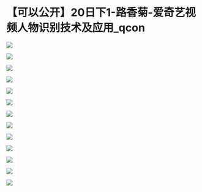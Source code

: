 # 【可以公开】20日下1-路香菊-爱奇艺视频人物识别技术及应用_qcon

![](https://raw.githubusercontent.com/hellojd2018/ms_document/master/Qcon/Qcon_shanghai_2018/images/093115727xtvRYz/201905130931_4.png)


![](https://raw.githubusercontent.com/hellojd2018/ms_document/master/Qcon/Qcon_shanghai_2018/images/093115727xtvRYz/201905130931_5.png)


![](https://raw.githubusercontent.com/hellojd2018/ms_document/master/Qcon/Qcon_shanghai_2018/images/093115727xtvRYz/201905130931_6.png)


![](https://raw.githubusercontent.com/hellojd2018/ms_document/master/Qcon/Qcon_shanghai_2018/images/093115727xtvRYz/201905130931_7.png)


![](https://raw.githubusercontent.com/hellojd2018/ms_document/master/Qcon/Qcon_shanghai_2018/images/093115727xtvRYz/201905130931_8.png)


![](https://raw.githubusercontent.com/hellojd2018/ms_document/master/Qcon/Qcon_shanghai_2018/images/093115727xtvRYz/201905130931_9.png)


![](https://raw.githubusercontent.com/hellojd2018/ms_document/master/Qcon/Qcon_shanghai_2018/images/093115727xtvRYz/201905130931_10.png)


![](https://raw.githubusercontent.com/hellojd2018/ms_document/master/Qcon/Qcon_shanghai_2018/images/093115727xtvRYz/201905130931_11.png)


![](https://raw.githubusercontent.com/hellojd2018/ms_document/master/Qcon/Qcon_shanghai_2018/images/093115727xtvRYz/201905130931_12.png)


![](https://raw.githubusercontent.com/hellojd2018/ms_document/master/Qcon/Qcon_shanghai_2018/images/093115727xtvRYz/201905130931_13.png)


![](https://raw.githubusercontent.com/hellojd2018/ms_document/master/Qcon/Qcon_shanghai_2018/images/093115727xtvRYz/201905130931_14.png)


![](https://raw.githubusercontent.com/hellojd2018/ms_document/master/Qcon/Qcon_shanghai_2018/images/093115727xtvRYz/201905130931_15.png)


![](https://raw.githubusercontent.com/hellojd2018/ms_document/master/Qcon/Qcon_shanghai_2018/images/093115727xtvRYz/201905130931_16.png)


